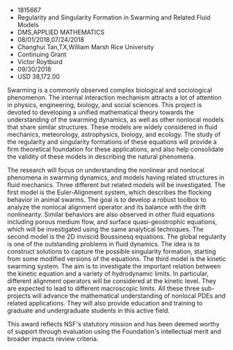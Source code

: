 
* 1815667
* Regularity and Singularity Formation in Swarming and Related Fluid Models
* DMS,APPLIED MATHEMATICS
* 08/01/2018,07/24/2018
* Changhui Tan,TX,William Marsh Rice University
* Continuing Grant
* Victor Roytburd
* 09/30/2018
* USD 38,172.00

Swarming is a commonly observed complex biological and sociological phenomenon.
The internal interaction mechanism attracts a lot of attention in physics,
engineering, biology, and social sciences. This project is devoted to developing
a unified mathematical theory towards the understanding of the swarming
dynamics, as well as other nonlocal models that share similar structures. These
models are widely considered in fluid mechanics, meteorology, astrophysics,
biology, and ecology. The study of the regularity and singularity formations of
these equations will provide a firm theoretical foundation for these
applications, and also help consolidate the validity of these models in
describing the natural phenomena.

The research will focus on understanding the nonlinear and nonlocal phenomena
in swarming dynamics, and models having related structures in fluid mechanics.
Three different but related models will be investigated. The first model is the
Euler-Alignment system, which describes the flocking behavior in animal swarms.
The goal is to develop a robust toolbox to analyze the nonlocal alignment
operator and its balance with the drift nonlinearity. Similar behaviors are also
observed in other fluid equations including porous medium flow, and surface
quasi-geostrophic equations, which will be investigated using the same
analytical techniques. The second model is the 2D inviscid Boussinesq equations.
The global regularity is one of the outstanding problems in fluid dynamics. The
idea is to construct solutions to capture the possible singularity formation,
starting from some modified versions of the equations. The third model is the
kinetic swarming system. The aim is to investigate the important relation
between the kinetic equation and a variety of hydrodynamic limits. In
particular, different alignment operators will be considered at the kinetic
level. They are expected to lead to different macroscopic limits. All these
three sub-projects will advance the mathematical understanding of nonlocal PDEs
and related applications. They will also provide education and training to
graduate and undergraduate students in this active field.

This award reflects NSF's statutory mission and has been deemed worthy of
support through evaluation using the Foundation's intellectual merit and broader
impacts review criteria.
